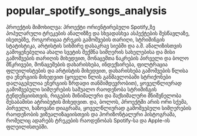 # popular_spotify_songs_analysis
პროექტის მიმოხილვა:
პროექტი ორიენტირებული Spotify_ზე პოპულარული ტრეკების ანალიზზე და სხვადასხვა ასპექტების შესწავლაზე, ისეთებზე, როგორიცაა ტრეკის გამოშვების თარიღი, სტრიმინგის სტატისტიკა, არტისტის სიხშირე დასაკრავ სიებში და ა.შ.
ანალიზისთვის გამოყენებულია ახალი სვეტის შექმნა სიმღერის სახელებისა და მისი გამოშვების თარიღის მიხედვით, მონაცემთა ნაკრების პირველი და ბოლო მწკრივები, მონაცემების დახარისხება, ინდექსირება, ფილტრაცია ფლეილისტების და არტისტის მიხედვით, დახარისხება გამოშვების წლისა და ენერგიის მიხედვით (ყოველი წლის განმავლობაში სტრიქონები დალაგებულია ენერგიის ზრდადი თანმიმდევრობით), ყოველწლიურად გამოშვებული სიმღერების საშუალო რაოდენობა სტრიმინგის ტენდენციისთვის, რიგების მინიმალური და მაქსიმალური მნიშვნელობა შესაბამისი ატრიბუტის მიხედვით. 
და, ბოლოს, პროექტში არის ორი სქემა, პირველი, ხაზოვანი დიაგრამა, ყოველწლიურად გამოშვებული სიმღერების რაოდენობის ვიზუალიზაციისთვის და ჰორიზონტალური ჰისტოგრამა, რომელიც ადარებს ტრეკების რაოდენობას Spotify-სა და Apple-ის ფლეილისთებში.
